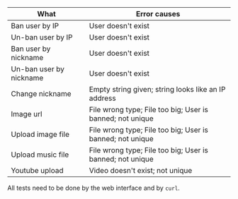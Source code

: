 What                    | Error causes
------------------------|----------------------------------------------------
Ban user by IP          | User doesn't exist
Un-ban user by IP       | User doesn't exist
Ban user by nickname    | User doesn't exist
Un-ban user by nickname | User doesn't exist
Change nickname         | Empty string given; string looks like an IP address
Image url               | File wrong type; File too big; User is banned; not unique
Upload image file       | File wrong type; File too big; User is banned; not unique
Upload music file       | File wrong type; File too big; User is banned; not unique
Youtube upload          | Video doesn't exist; not unique

All tests need to be done by the web interface and by `curl`.